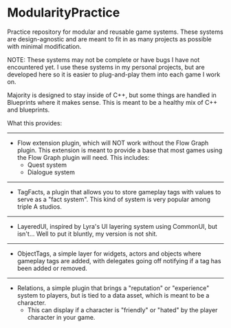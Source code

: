 # ModularityPractice
Practice repository for modular and reusable game systems.
These systems are design-agnostic and are meant to fit in as many projects as possible with minimal modification.

NOTE: These systems may not be complete or have bugs I have not encountered yet. I use these systems in my personal projects, but are developed here so it is easier to plug-and-play them into each game I work on.

Majority is designed to stay inside of C++, but some things are handled in Blueprints where it makes sense. This is meant to be a healthy mix of C++ and blueprints.

What this provides:

---
- Flow extension plugin, which will NOT work without the Flow Graph plugin. This extension is meant to provide a base that most games using the Flow Graph plugin will need. This includes:
	- Quest system
	- Dialogue system

---
 - TagFacts, a plugin that allows you to store gameplay tags with values to serve as a "fact system". This kind of system is very popular among triple A studios.

---
 - LayeredUI, inspired by Lyra's UI layering system using CommonUI, but isn't... Well to put it bluntly, my version is not shit.

---
 - ObjectTags, a simple layer for widgets, actors and objects where gameplay tags are added, with delegates going off notifying if a tag has been added or removed.

---
 - Relations, a simple plugin that brings a "reputation" or "experience" system to players, but is tied to a data asset, which is meant to be a character.
	 - This can display if a character is "friendly" or "hated" by the player character in your game.
